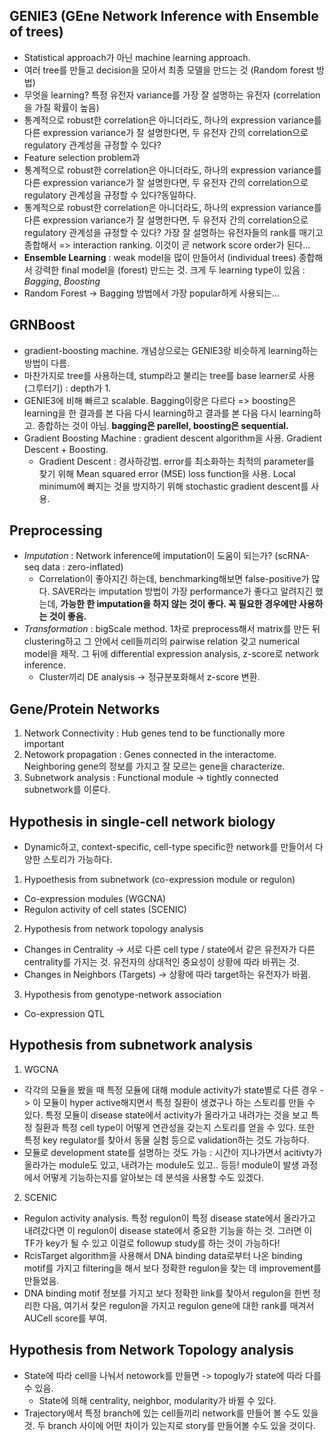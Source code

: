 
## GENIE3 (GEne Network Inference with Ensemble of trees)
- Statistical approach가 아닌 machine learning approach.
- 여러 tree를 만들고 decision을 모아서 최종 모델을 만드는 것 (Random forest 방법)
- 무엇을 learning? 특정 유전자 variance를 가장 잘 설명하는 유전자 (correlation을 가질 확률이 높음)
- 통계적으로 robust한 correlation은 아니더라도, 하나의 expression variance를 다른 expression variance가 잘 설명한다면, 두 유전자 간의 correlation으로 regulatory 관계성을 규정할 수 있다?
- Feature selection problem과  
- 통계적으로 robust한 correlation은 아니더라도, 하나의 expression variance를 다른 expression variance가 잘 설명한다면, 두 유전자 간의 correlation으로 regulatory 관계성을 규정할 수 있다?동일하다. 
- 통계적으로 robust한 correlation은 아니더라도, 하나의 expression variance를 다른 expression variance가 잘 설명한다면, 두 유전자 간의 correlation으로 regulatory 관계성을 규정할 수 있다? 가장 잘 설명하는 유전자들의 rank를 매기고 종합해서 => interaction ranking. 이것이 곧 network score order가 된다...
- **Ensemble Learning** : weak model을 많이 만들어서 (individual trees) 종합해서 강력한 final model을 (forest) 만드는 것. 크게 두 learning type이 있음 : *Bagging*, *Boosting*
- Random Forest -> Bagging 방법에서 가장 popular하게 사용되는...

## GRNBoost
- gradient-boosting machine. 개념상으로는 GENIE3랑 비슷하게 learning하는 방법이 다름. 
- 마찬가지로 tree를 사용하는데, stump라고 불리는 tree를 base learner로 사용 (그루터기) : depth가 1. 
- GENIE3에 비해 빠르고 scalable. Bagging이랑은 다르다 => boosting은 learning을 한 결과를 본 다음 다시 learning하고 결과를 본 다음 다시 learning하고. 종합하는 것이 아님. **bagging은 parellel, boosting은 sequential.**
- Gradient Boosting Machine : gradient descent algorithm을 사용. Gradient Descent + Boosting.
	- Gradient Descent : 경사하강법. error를 최소화하는 최적의 parameter를 찾기 위해 Mean squared error (MSE) loss function을 사용. Local minimum에 빠지는 것을 방지하기 위해 stochastic gradient descent를 사용.

## Preprocessing
- *Imputation* : Network inference에 imputation이 도움이 되는가? (scRNA-seq data : zero-inflated)
	- Correlation이 좋아지긴 하는데, benchmarking해보면 false-positive가 많다. SAVER라는 imputation 방법이 가장 performance가 좋다고 알려지긴 했는데, **가능한 한 imputation을 하지 않는 것이 좋다. 꼭 필요한 경우에만 사용하는 것이 좋음.**
- *Transformation* : bigScale method. 1차로 preprocess해서 matrix를 만든 뒤 clustering하고 그 안에서 cell들끼리의 pairwise relation 갖고 numerical model을 제작. 그 뒤에 differential expression analysis, z-score로 network inference.
	- Cluster끼리 DE analysis -> 정규분포화해서 z-score 변환. 

## Gene/Protein Networks
1.  Network Connectivity : Hub genes tend to be functionally more important
2.  Netowork propagation : Genes connected in the interactome. Neighboring gene의 정보를 가지고 잘 모르는 gene을 characterize.
3. Subnetwork analysis : Functional module -> tightly connected subnetwork를 이룬다.

## Hypothesis in single-cell network biology
- Dynamic하고, context-specific, cell-type specific한 network를 만들어서 다양한 스토리가 가능하다.
1. Hypoethesis from subnetwork (co-expression module or regulon)
- Co-expression modules (WGCNA)
- Regulon activity of cell states (SCENIC)
2. Hypothesis from network topology analysis
- Changes in Centrality -> 서로 다른 cell type / state에서 같은 유전자가 다른 centrality를 가지는 것. 유전자의 상대적인 중요성이 상황에 따라 바뀌는 것.
- Changes in Neighbors (Targets) -> 상황에 따라 target하는 유전자가 바뀜. 
3. Hypothesis from genotype-network association
- Co-expression QTL

## Hypothesis from subnetwork analysis
1. WGCNA
- 각각의 모듈을 봤을 때 특정 모듈에 대해 module activity가 state별로 다른 경우 -> 이 모듈이 hyper active해지면서 특정 질환이 생겼구나 하는 스토리를 만들 수 있다. 특정 모듈이 disease state에서 activity가 올라가고 내려가는 것을 보고 특정 질환과 특정 cell type이 어떻게 연관성을 갖는지 스토리를 얻을 수 있다. 또한 특정 key regulator를 찾아서 동물 실험 등으로 validation하는 것도 가능하다.
- 모듈로 development state를 설명하는 것도 가능 : 시간이 지나가면서 acitivty가 올라가는 module도 있고, 내려가는 module도 있고.. 등등! module이 발생 과정에서 어떻게 기능하는지를 알아보는 데 분석을 사용할 수도 있겠다.
2. SCENIC 
- Regulon activity analysis. 특정 regulon이 특정 disease state에서 올라가고 내려갔다면 이 regulon이 disease state에서 중요한 기능을 하는 것. 그러면 이 TF가 key가 될 수 있고 이걸로 followup study를 하는 것이 가능하다!
- RcisTarget algorithm을 사용해서 DNA binding data로부터 나온 binding motif를 가지고 filtering을 해서 보다 정확한 regulon을 찾는 데 improvement를 만들었음.
- DNA binding motif 정보를 가지고 보다 정확한 link를 찾아서 regulon을 한번 정리한 다음, 여기서 찾은 regulon을 가지고 regulon gene에 대한 rank를 매겨서 AUCell score를 부여. 

## Hypothesis from Network Topology analysis
- State에 따라 cell을 나눠서 netowork를 만들면 -> topogly가 state에 따라 다를 수 있음.
	- State에 의해 centrality, neighbor, modularity가 바뀔 수 있다.
- Trajectory에서 특정 branch에 있는 cell들끼리 network를 만들어 볼 수도 있을 것. 두 branch 사이에 어떤 차이가 있는지로 story를 만들어볼 수도 있을 것이다.
